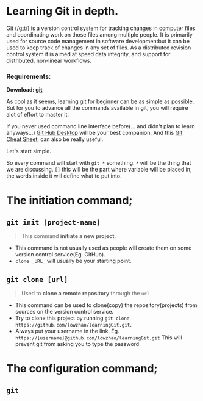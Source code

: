 # Learning Git in depth.

Git (/ɡɪt/) is a version control system for tracking changes in computer files and coordinating work on those files among multiple people. It is primarily used for source code management in software developmentbut it can be used to keep track of changes in any set of files. As a distributed revision control system it is aimed at speed data integrity, and support for distributed, non-linear workflows.

### Requirements: 
__Download: [git](https://git-scm.com/)__ 

As cool as it seems, learning git for beginner can be as simple as possible. But for you to advance all the commands available in git, you will require alot of effort to master it.

If you never used command line interface before(... and didn't plan to learn anyways...) [Git Hub Desktop](https://desktop.github.com/) will be your best companion. And this [Git Cheat Sheet](https://services.github.com/on-demand/downloads/github-git-cheat-sheet.pdf), can also be really useful.

Let's start simple.

So every command will start with `git *` something.
`*` will be the thing that we are discussing.
`[]` this will be the part where variable will be placed in, the words inside it will define what to put into.

# The initiation command;

## `git init [project-name]`
> This command __initiate a new project__.
- This command is not usually used as people will create them on some version control service(Eg. GitHub). 
- `clone _URL_` will usually be your starting point.

## `git clone [url]`
> Used to __clone a remote repository__ through the `url` 
- This command can be used to clone(copy) the repository(projects) from sources on the version control service.
- Try to clone this project by running `git clone https://github.com/lowzhao/learningGit.git`.
- Always put your username in the link. Eg. `https://[username]@github.com/lowzhao/learningGit.git` This will prevent git from asking you to type the password.

# The configuration command;

## `git `
